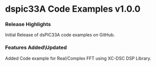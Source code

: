 
# dspic33A Code Examples v1.0.0
### Release Highlights

Initial Release of dsPIC33A code examples on GitHub.


### Features Added\Updated
Added Code example for Real/Complex FFT using XC-DSC DSP Library.



